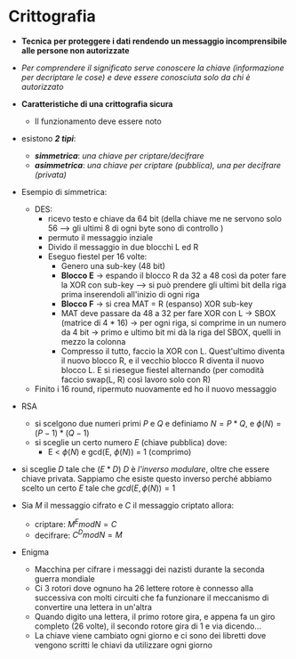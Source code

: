 # Crittografia
- **Tecnica** **per proteggere i dati rendendo un messaggio incomprensibile alle persone non autorizzate**
- *Per comprendere il significato serve conoscere la chiave (informazione per decriptare le cose) e deve essere conosciuta solo da chi è autorizzato*
- **Caratteristiche di una crittografia sicura**
    - Il funzionamento deve essere noto   
- esistono ***2 tipi***:
    -  ***simmetrica***: *una chiave per criptare/decifrare* 
    - ***asimmetrica***: *una chiave per criptare (pubblica), una per decifrare (privata)*
 - Esempio di simmetrica:
    - DES:
        - ricevo testo e chiave da 64 bit (della chiave me ne servono solo 56 --> gli ultimi 8 di ogni byte sono di controllo )
        - permuto il messaggio inziale 
        - Divido il messaggio in due blocchi L ed R 
        - Eseguo fiestel per 16 volte:
           -  Genero una sub-key (48 bit)
           -  **Blocco E** $\to$ espando il blocco R da 32 a 48 così da poter fare la XOR con sub-key --> si può prendere gli ultimi bit della riga prima inserendoli all'inizio di ogni riga 
           - **Blocco F** $\to$ si crea MAT = R (espanso) XOR sub-key 
           - MAT deve passare da 48 a 32 per fare XOR con L $\to$ SBOX (matrice di 4 * 16) $\to$ per ogni riga, si comprime in un numero da 4 bit $\to$ primo e ultimo bit mi dà la riga del SBOX, quelli in mezzo la colonna 
           - Compresso il tutto, faccio la XOR con L. Quest'ultimo diventa il nuovo blocco R, e il vecchio blocco R diventa il nuovo blocco L. E si riesegue fiestel alternando (per comodità faccio swap(L, R) così lavoro solo con R)
    - Finito i 16 round, ripermuto nuovamente ed ho il nuovo messaggio 
 -  RSA 
    - si scelgono due numeri primi $P$ e $Q$ e definiamo $N = P * Q$, e $\phi(N) = (P - 1) * (Q - 1)$
    - si sceglie un certo numero $E$ (chiave pubblica) dove:
       - E < $\phi(N)$  e gcd(E, $\phi(N)$) = 1 (comprimo) 
   - si sceglie $D$ tale che $(E*D) % \phi(N) = 1 \to$  $D$ è *l'inverso modulare*, oltre che essere chiave privata. Sappiamo che esiste questo inverso perché abbiamo scelto un certo $E$ tale che $gcd(E, \phi(N)) = 1$ 
   - Sia $M$ il messaggio cifrato e $C$ il messaggio criptato allora:
       - criptare: $M^{E} mod N = C$ 
       - decifrare: $C^{D} mod N = M$   
 
 - Enigma
    - Macchina per cifrare i messaggi dei nazisti durante la seconda guerra mondiale
    - Ci 3 rotori dove ognuno ha 26 lettere rotore è connesso alla successiva con molti circuiti che fa funzionare il meccanismo di convertire una lettera in un'altra
    - Quando digito una lettera, il primo rotore gira, e appena fa un giro completo (26 volte), il secondo rotore gira di 1 e via dicendo...
    - La chiave viene cambiato ogni giorno e ci sono dei libretti dove vengono scritti le chiavi da utilizzare ogni giorno
